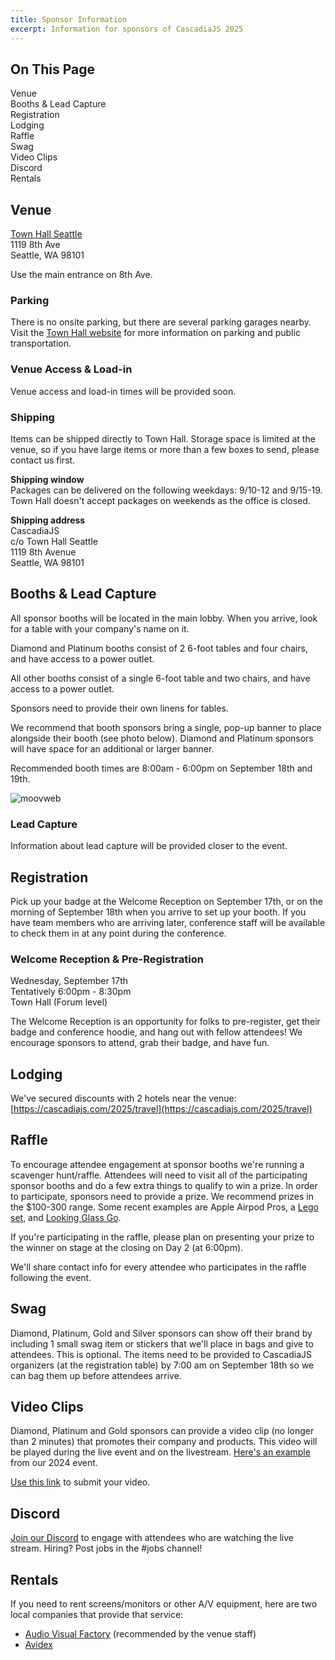 ```yaml
---
title: Sponsor Information
excerpt: Information for sponsors of CascadiaJS 2025
---
```

<div id="toc">
<h2>On This Page</h2>
    <ul>
        <li><a href="#venue">Venue</a></li>
        <li><a href="#booths">Booths & Lead Capture</a></li>
        <li><a href="#registration">Registration</a></li>
        <li><a href="#lodging">Lodging</a></li>
        <li><a href="#raffle">Raffle</a></li>
        <li><a href="#swag">Swag</a></li>
        <li><a href="#video">Video Clips</a></li>
        <li><a href="#discord">Discord</a></li>
        <li><a href="#rentals">Rentals</a></li>
    </ul>
</div>

<h2 id="venue">Venue</h2>

[Town Hall Seattle](https://townhallseattle.org/)<br />
1119 8th Ave<br />
Seattle, WA 98101

Use the main entrance on 8th Ave.

### Parking

There is no onsite parking, but there are several parking garages nearby. Visit the [Town Hall website](https://townhallseattle.org/parking/) for more information on parking and public transportation.

### Venue Access & Load-in

Venue access and load-in times will be provided soon.

<!--
**Thursday, September 18 (Day One)**<br />
Sponsor load-in and set up: 6:30am - 8:00am<br />
Doors open to attendees: 8:00am<br />
Day end: 10:00pm

**Friday, September 19 (Day Two)**<br />
Sponsor load-in and set up: 7:00am - 8:00am<br />
Doors open to attendees: 8:00am<br />
Day end: 11:00pm

All conference/sponsor items must be removed from Town Hall by 11:00pm.
-->

### Shipping
Items can be shipped directly to Town Hall. Storage space is limited at the venue, so if you have large items or more than a few boxes to send, please contact us first. 

**Shipping window**<br />
Packages can be delivered on the following weekdays: 9/10-12 and 9/15-19. Town Hall doesn't accept packages on weekends as the office is closed.

**Shipping address**<br />
CascadiaJS<br />
c/o Town Hall Seattle<br />
1119 8th Avenue<br />
Seattle, WA 98101

<h2 id="booths">Booths & Lead Capture</h2>

All sponsor booths will be located in the main lobby. When you arrive, look for a table with your company's name on it. 

Diamond and Platinum booths consist of 2 6-foot tables and four chairs, and have access to a power outlet. 

All other booths consist of a single 6-foot table and two chairs, and have access to a power outlet. 

Sponsors need to provide their own linens for tables.

We recommend that booth sponsors bring a single, pop-up banner to place alongside their booth (see photo below). Diamond and Platinum sponsors will have space for an additional or larger banner.

Recommended booth times are 8:00am - 6:00pm on September 18th and 19th. 

![moovweb](/_public/images/past/cjs19-moovweb.jpg)


### Lead Capture

Information about lead capture will be provided closer to the event.

<h2 id="registration">Registration</h2>

Pick up your badge at the Welcome Reception on September 17th, or on the morning of September 18th when you arrive to set up your booth. If you have team members who are arriving later, conference staff will be available to check them in at any point during the conference. 

### Welcome Reception & Pre-Registration
Wednesday, September 17th<br />
Tentatively 6:00pm - 8:30pm<br />
Town Hall (Forum level)

The Welcome Reception is an opportunity for folks to pre-register, get their badge and conference hoodie, and hang out with fellow attendees! We encourage sponsors to attend, grab their badge, and have fun. 

<h2 id="lodging">Lodging</h2>

We've secured discounts with 2 hotels near the venue: [https://cascadiajs.com/2025/travel](https://cascadiajs.com/2025/travel)

<h2 id="raffle">Raffle</h2>

To encourage attendee engagement at sponsor booths we're running a scavenger hunt/raffle. Attendees will need to visit all of the participating sponsor booths and do a few extra things to qualify to win a prize. In order to participate, sponsors need to provide a prize. We recommend prizes in the $100-300 range. Some recent examples are Apple Airpod Pros, a [Lego set](https://www.lego.com/en-us/product/dune-atreides-royal-ornithopter-10327?gclid=Cj0KCQjwsPCyBhD4ARIsAPaaRf0GEwUAbr5nlu8_h8_QYmg93oG0U9kGH-Kp1GGNOPk6RdiaK058rDMaAiyWEALw_wcB&ef_id=Cj0KCQjwsPCyBhD4ARIsAPaaRf0GEwUAbr5nlu8_h8_QYmg93oG0U9kGH-Kp1GGNOPk6RdiaK058rDMaAiyWEALw_wcB%3AG%3As&s_kwcid=AL%21790%213%21695971563321%21%21%21g%21%21%2121172147888%21158672194057&cmp=KAC-INI-GOOGUS-GO-US_GL-EN-BR-PS-CONSIDER-ESCAPE-ICONS-SHOP-GP-DSA-RN-CIDNA00000-ICONS_DSA&gad_source=1), and [Looking Glass Go](https://checkout.lookingglassfactory.com/products/looking-glass-go).

If you're participating in the raffle, please plan on presenting your prize to the winner on stage at the closing on Day 2 (at 6:00pm).

We'll share contact info for every attendee who participates in the raffle following the event.

<h2 id="swag">Swag</h2>

Diamond, Platinum, Gold and Silver sponsors can show off their brand by including 1 small swag item or stickers that we'll place in bags and give to attendees. This is optional. The items need to be provided to CascadiaJS organizers (at the registration table) by 7:00 am on September 18th so we can bag them up before attendees arrive. 

<h2 id="video">Video Clips</h2>

Diamond, Platinum and Gold sponsors can provide a video clip (no longer than 2 minutes) that promotes their company and products. This video will be played during the live event and on the livestream. [Here's an example](https://cascadiajs.com/2024/sponsors/temporal) from our 2024 event.

[Use this link](https://www.dropbox.com/request/eMb2yLATY7HIue3cz5yT) to submit your video.

<h2 id="discord">Discord</h2>

[Join our Discord](https://discord.gg/kkYR86GM29) to engage with attendees who are watching the live stream. Hiring? Post jobs in the #jobs channel!

<h2 id="rentals">Rentals</h2>

If you need to rent screens/monitors or other A/V equipment, here are two local companies that provide that service: 

- [Audio Visual Factory](https://www.avfactory.com/) (recommended by the venue staff)
- [Avidex](https://www.avidex.com/locations/seattle-washington)

 
